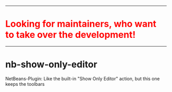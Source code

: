 <hr>
<h1 style="color: #FF0000">Looking for maintainers, who want to take over the development!</h1>
<hr>

# nb-show-only-editor
NetBeans-Plugin: Like the built-in "Show Only Editor" action, but this one keeps the toolbars
